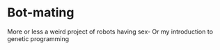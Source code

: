 # Bot-mating
More or less a weird project of robots having sex- Or my introduction to genetic programming 
